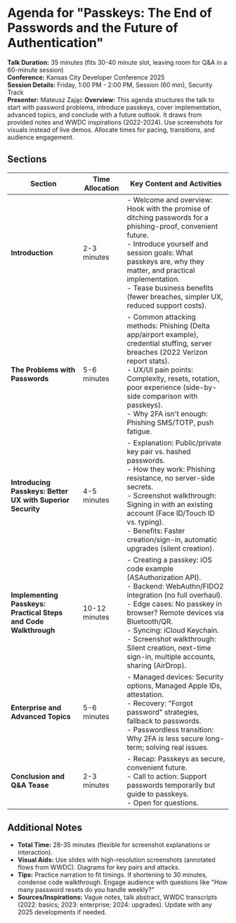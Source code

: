 # Agenda for "Passkeys: The End of Passwords and the Future of Authentication"

**Talk Duration:** 35 minutes (fits 30-40 minute slot, leaving room for Q&A in a 60-minute session)  
**Conference:** Kansas City Developer Conference 2025  
**Session Details:** Friday, 1:00 PM - 2:00 PM, Session (60 min), Security Track  
**Presenter:** Mateusz Zając
**Overview:** This agenda structures the talk to start with password problems, introduce passkeys, cover implementation, advanced topics, and conclude with a future outlook. It draws from provided notes and WWDC inspirations (2022-2024). Use screenshots for visuals instead of live demos. Allocate times for pacing, transitions, and audience engagement.

## Sections

| Section | Time Allocation | Key Content and Activities |
|---------|-----------------|----------------------------|
| **Introduction** | 2-3 minutes | - Welcome and overview: Hook with the promise of ditching passwords for a phishing-proof, convenient future.<br>- Introduce yourself and session goals: What passkeys are, why they matter, and practical implementation.<br>- Tease business benefits (fewer breaches, simpler UX, reduced support costs). |
| **The Problems with Passwords** | 5-6 minutes | - Common attacking methods: Phishing (Delta app/airport example), credential stuffing, server breaches (2022 Verizon report stats).<br>- UX/UI pain points: Complexity, resets, rotation, poor experience (side-by-side comparison with passkeys).<br>- Why 2FA isn't enough: Phishing SMS/TOTP, push fatigue. |
| **Introducing Passkeys: Better UX with Superior Security** | 4-5 minutes | - Explanation: Public/private key pair vs. hashed passwords.<br>- How they work: Phishing resistance, no server-side secrets.<br>- Screenshot walkthrough: Signing in with an existing account (Face ID/Touch ID vs. typing).<br>- Benefits: Faster creation/sign-in, automatic upgrades (silent creation). |
| **Implementing Passkeys: Practical Steps and Code Walkthrough** | 10-12 minutes | - Creating a passkey: iOS code example (ASAuthorization API).<br>- Backend: WebAuthn/FIDO2 integration (no full overhaul).<br>- Edge cases: No passkey in browser? Remote devices via Bluetooth/QR.<br>- Syncing: iCloud Keychain.<br>- Screenshot walkthrough: Silent creation, next-time sign-in, multiple accounts, sharing (AirDrop). |
| **Enterprise and Advanced Topics** | 5-6 minutes | - Managed devices: Security options, Managed Apple IDs, attestation.<br>- Recovery: "Forgot password" strategies, fallback to passwords.<br>- Passwordless transition: Why 2FA is less secure long-term; solving real issues. |
| **Conclusion and Q&A Tease** | 2-3 minutes | - Recap: Passkeys as secure, convenient future.<br>- Call to action: Support passwords temporarily but guide to passkeys.<br>- Open for questions. |

## Additional Notes
- **Total Time:** 28-35 minutes (flexible for screenshot explanations or interaction).  
- **Visual Aids:** Use slides with high-resolution screenshots (annotated flows from WWDC). Diagrams for key pairs and attacks.  
- **Tips:** Practice narration to fit timings. If shortening to 30 minutes, condense code walkthrough. Engage audience with questions like "How many password resets do you handle weekly?"  
- **Sources/Inspirations:** Vague notes, talk abstract, WWDC transcripts (2022: basics; 2023: enterprise; 2024: upgrades). Update with any 2025 developments if needed.